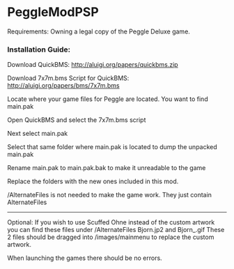 # PeggleModPSP


Requirements: Owning a legal copy of the Peggle Deluxe game.

### Installation Guide:

Download QuickBMS: http://aluigi.org/papers/quickbms.zip

Download 7x7m.bms Script for QuickBMS: http://aluigi.org/papers/bms/7x7m.bms

Locate where your game files for Peggle are located. You want to find main.pak

Open QuickBMS and select the 7x7m.bms script

Next select main.pak

Select that same folder where main.pak is located to dump the unpacked main.pak

Rename main.pak to main.pak.bak to make it unreadable to the game

Replace the folders with the new ones included in this mod. 

/AlternateFiles is not needed to make the game work. They just contain AlternateFiles

---

Optional: If you wish to use Scuffed Ohne instead of the custom artwork you can find these files under /AlternateFiles Bjorn.jp2 and Bjorn_.gif 
These 2 files should be dragged into /images/mainmenu to replace the custom artwork. 

When launching the games there should be no errors.

